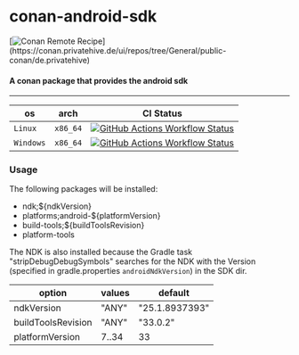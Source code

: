 # conan-android-sdk

[![Conan Remote Recipe](https://img.shields.io/badge/dynamic/json?url=https%3A%2F%2Fapi.github.com%2Frepos%2FPrivatehive%2Fconan-android-sdk%2Fproperties%2Fvalues&query=%24%5B%3F(%40.property_name%20%3D%3D%20'conan-package')%5D.value&style=flat&logo=conan&label=conan&color=%232980b9)](https://conan.privatehive.de/ui/repos/tree/General/public-conan/de.privatehive) 

#### A conan package that provides the android sdk

---

| os        | arch     | CI Status                                                                                                                                                                                                                                                                 |
| --------- | -------- | ------------------------------------------------------------------------------------------------------------------------------------------------------------------------------------------------------------------------------------------------------------------------- |
| `Linux`   | `x86_64` | [![GitHub Actions Workflow Status](https://img.shields.io/github/actions/workflow/status/Privatehive/conan-android-sdk/main.yml?branch=master&style=flat&logo=github&label=create+package)](https://github.com/Privatehive/conan-android-sdk/actions?query=branch%3Amaster) |
| `Windows` | `x86_64` | [![GitHub Actions Workflow Status](https://img.shields.io/github/actions/workflow/status/Privatehive/conan-android-sdk/main.yml?branch=master&style=flat&logo=github&label=create+package)](https://github.com/Privatehive/conan-android-sdk/actions?query=branch%3Amaster) |

### Usage

The following packages will be installed:

- ndk;${ndkVersion}
- platforms;android-${platformVersion}
- build-tools;${buildToolsRevision}
- platform-tools

The NDK is also installed because the Gradle task "stripDebugDebugSymbols" searches for the NDK with the Version (specified in gradle.properties `androidNdkVersion`) in the SDK dir.

| option             | values | default        |
| ------------------ | ------ | -------------- |
| ndkVersion         | "ANY"  | "25.1.8937393" |
| buildToolsRevision | "ANY"  | "33.0.2"       |
| platformVersion    | 7..34  | 33             |
